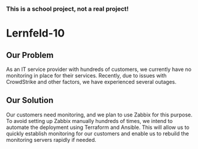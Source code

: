 ### This is a school project, not a real project!

# Lernfeld-10

## Our Problem
As an IT service provider with hundreds of customers, we currently have no monitoring in place for their services. Recently, due to issues with CrowdStrike and other factors, we have experienced several outages.

## Our Solution
Our customers need monitoring, and we plan to use Zabbix for this purpose. To avoid setting up Zabbix manually hundreds of times, we intend to automate the deployment using Terraform and Ansible. This will allow us to quickly establish monitoring for our customers and enable us to rebuild the monitoring servers rapidly if needed.
